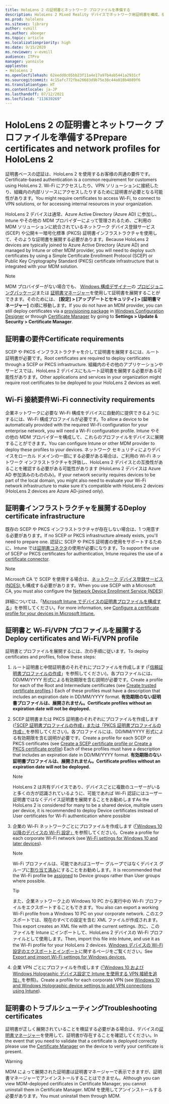 ```yaml
---
title: HoloLens 2 の証明書とネットワーク プロファイルを準備する
description: HoloLens 2 Mixed Reality デバイスでネットワーク用証明書を構成、使用、展開、トラブルシューティングする方法について説明します。
ms.prod: hololens
ms.sitesec: library
author: evmill
ms.author: aboeger
ms.topic: article
ms.localizationpriority: high
ms.date: 9/15/2020
ms.reviewer: v-evmill
audience: ITPro
manager: yannisle
appliesto:
- HoloLens 2
ms.openlocfilehash: 62eedd0c05bb23f11a4e17a97b4ab5441a2931cf
ms.sourcegitcommit: 4c15afc772fba26683d9b75e38c44a018b4889f6
ms.translationtype: HT
ms.contentlocale: ja-JP
ms.lasthandoff: 07/12/2021
ms.locfileid: "113639269"
---
```

# <a name="prepare-certificates-and-network-profiles-for-hololens-2"></a><span data-ttu-id="dcfc6-103">HoloLens 2 の証明書とネットワーク プロファイルを準備する</span><span class="sxs-lookup"><span data-stu-id="dcfc6-103">Prepare certificates and network profiles for HoloLens 2</span></span>

<span data-ttu-id="dcfc6-104">証明書ベースの認証は、HoloLens 2 を使用するお客様の共通の要件です。</span><span class="sxs-lookup"><span data-stu-id="dcfc6-104">Certificate-based authentication is a common requirement for customers using HoloLens 2.</span></span> <span data-ttu-id="dcfc6-105">Wi-Fi にアクセスしたり、VPN ソリューションに接続したり、組織内の内部リソースにアクセスしたりするために証明書が必要となる可能性があります。</span><span class="sxs-lookup"><span data-stu-id="dcfc6-105">You might require certificates to access Wi-Fi, to connect to VPN solutions, or for accessing internal resources in your organization.</span></span>

<span data-ttu-id="dcfc6-106">HoloLens 2 デバイスは通常、Azure Active Directory (Azure AD) に参加し、Intune やその他の MDM プロバイダーによって管理されるため、ご利用の MDM ソリューションに統合されているネットワーク デバイス登録サービス (SCEP) や公開キー暗号化標準 (PKCS) 証明書インフラストラクチャを使用して、そのような証明書を展開する必要があります。</span><span class="sxs-lookup"><span data-stu-id="dcfc6-106">Because HoloLens 2 devices are typically joined to Azure Active Directory (Azure AD) and managed by Intune or other MDM provider, you will need to deploy such certificates by using a Simple Certificate Enrollment Protocol (SCEP) or Public Key Cryptography Standard (PKCS) certificate infrastructure that is integrated with your MDM solution.</span></span> 

>[!NOTE]
> <span data-ttu-id="dcfc6-107">MDM プロバイダーがない場合でも、 [Windows 構成デザイナー](https://www.microsoft.com/p/windows-configuration-designer/9nblggh4tx22?rtc=1&activetab=pivot:regionofsystemrequirementstab)の [プロビジョニングパッケージ](hololens-provisioning.md#steps-for-creating-provisioning-packages)または [証明書マネージャー](certificate-manager.md)を使用して証明書を展開することができます。そのためには、 **[設定] > [アップデートとセキュリティ] > [証明書マネージャー]** の順に移動します。</span><span class="sxs-lookup"><span data-stu-id="dcfc6-107">If you do not have an MDM provider, you can still deploy certificates via a [provisioning package](hololens-provisioning.md#steps-for-creating-provisioning-packages) in [Windows Configuration Designer](https://www.microsoft.com/p/windows-configuration-designer/9nblggh4tx22?rtc=1&activetab=pivot:regionofsystemrequirementstab) or through [Certificate Manager](certificate-manager.md) by going to **Settings > Update & Security > Certificate Manager**.</span></span>

## <a name="certificate-requirements"></a><span data-ttu-id="dcfc6-108">証明書の要件</span><span class="sxs-lookup"><span data-stu-id="dcfc6-108">Certificate requirements</span></span>
<span data-ttu-id="dcfc6-109">SCEP や PKCS インフラストラクチャを介して証明書を展開するには、ルート証明書が必要です。</span><span class="sxs-lookup"><span data-stu-id="dcfc6-109">Root certificates are required to deploy certificates through a SCEP or PKCS infrastructure.</span></span> <span data-ttu-id="dcfc6-110">組織内のその他のアプリケーションやサービスでは、HoloLens 2 デバイスにもルート証明書を展開する必要がある可能性があります。</span><span class="sxs-lookup"><span data-stu-id="dcfc6-110">Other applications and services in your organization might require root certificates to be deployed to your HoloLens 2 devices as well.</span></span> 

## <a name="wi-fi-connectivity-requirements"></a><span data-ttu-id="dcfc6-111">Wi-Fi 接続要件</span><span class="sxs-lookup"><span data-stu-id="dcfc6-111">Wi-Fi connectivity requirements</span></span>
<span data-ttu-id="dcfc6-112">企業ネットワークに必要な Wi-Fi 構成をデバイスに自動的に提供できるようにするには、Wi-Fi 構成プロファイルが必要です。</span><span class="sxs-lookup"><span data-stu-id="dcfc6-112">To allow a device to be automatically provided with the required Wi-Fi configuration for your enterprise network, you will need a Wi-Fi configuration profile.</span></span> <span data-ttu-id="dcfc6-113">Intune やその他の MDM プロバイダーを構成して、これらのプロファイルをデバイスに展開することができます。</span><span class="sxs-lookup"><span data-stu-id="dcfc6-113">You can configure Intune or other MDM provider to deploy these profiles to your devices.</span></span> <span data-ttu-id="dcfc6-114">ネットワーク セキュリティによりデバイスをローカル ドメインの一部にする必要がある場合は、ご利用の Wi-Fi ネットワーク インフラストラクチャを評価し、HoloLens 2 デバイスとの互換性があることを確認する必要がある可能性があります (HoloLens 2 デバイスは Azure AD 参加済みのもののみ)。</span><span class="sxs-lookup"><span data-stu-id="dcfc6-114">If your network security requires devices to be part of the local domain, you might also need to evaluate your Wi-Fi network infrastructure to make sure it's compatible with HoloLens 2 devices (HoloLens 2 devices are Azure AD-joined only).</span></span>

## <a name="deploy-certificate-infrastructure"></a><span data-ttu-id="dcfc6-115">証明書インフラストラクチャを展開する</span><span class="sxs-lookup"><span data-stu-id="dcfc6-115">Deploy certificate infrastructure</span></span>
<span data-ttu-id="dcfc6-116">既存の SCEP や PKCS インフラストラクチャが存在しない場合は、1 つ用意する必要があります。</span><span class="sxs-lookup"><span data-stu-id="dcfc6-116">If no SCEP or PKCS infrastructure already exists, you'll need to prepare one.</span></span> <span data-ttu-id="dcfc6-117">認証に SCEP や PKCS 証明書の使用をサポートするために、Intune では[証明書コネクタ](/mem/intune/protect/certificate-connectors)の使用が必要になります。</span><span class="sxs-lookup"><span data-stu-id="dcfc6-117">To support the use of SCEP or PKCS certificates for authentication, Intune requires the use of a [certificate connector](/mem/intune/protect/certificate-connectors).</span></span>

> [!NOTE]
> <span data-ttu-id="dcfc6-118">Microsoft CA で SCEP を使用する場合は、[ネットワーク デバイス登録サービス (NDES) ](/mem/intune/protect/certificates-scep-configure#set-up-ndes)も構成する必要があります。</span><span class="sxs-lookup"><span data-stu-id="dcfc6-118">When you use SCEP with a Microsoft CA, you must also configure the [Network Device Enrollment Service (NDES)](/mem/intune/protect/certificates-scep-configure#set-up-ndes)</span></span>

<span data-ttu-id="dcfc6-119">詳細については、「[Microsoft Intune でデバイスの証明書プロファイルを構成する](/intune/certificates-configure)」を参照してください。</span><span class="sxs-lookup"><span data-stu-id="dcfc6-119">For more information, see [Configure a certificate profile for your devices in Microsoft Intune.](/intune/certificates-configure)</span></span>

## <a name="deploy-certificates-and-wi-fivpn-profile"></a><span data-ttu-id="dcfc6-120">証明書と Wi-Fi/VPN プロファイルを展開する</span><span class="sxs-lookup"><span data-stu-id="dcfc6-120">Deploy certificates and Wi-Fi/VPN profile</span></span>
<span data-ttu-id="dcfc6-121">証明書とプロファイルを展開するには、次の手順に従います。</span><span class="sxs-lookup"><span data-stu-id="dcfc6-121">To deploy certificates and profiles, follow these steps:</span></span>
1.  <span data-ttu-id="dcfc6-122">ルート証明書と中間証明書のそれぞれにプロファイルを作成します (「[信頼証明書プロファイルの作成](/intune/protect/certificates-configure#create-trusted-certificate-profiles)」を参照してください)。各プロファイルには、DD/MM/YYYY 形式による有効期限を含む説明が必要です。</span><span class="sxs-lookup"><span data-stu-id="dcfc6-122">Create a profile for each of the Root and Intermediate certificates (see [Create trusted certificate profiles](/intune/protect/certificates-configure#create-trusted-certificate-profiles).) Each of these profiles must have a description that includes an expiration date in DD/MM/YYYY format.</span></span> <span data-ttu-id="dcfc6-123">**有効期限のない証明書プロファイルは、展開されません。**</span><span class="sxs-lookup"><span data-stu-id="dcfc6-123">**Certificate profiles without an expiration date will not be deployed.**</span></span>
1.  <span data-ttu-id="dcfc6-124">SCEP 証明書または PKCS 証明書のそれぞれにプロファイルを作成します ([「SCEP 証明書プロファイルの作成」または「PKCS 証明書プロファイルの作成」](/intune/protect/certficates-pfx-configure#create-a-pkcs-certificate-profile)を参照してください)。各プロファイルには、DD/MM/YYYY 形式による有効期限を含む説明が必要です。</span><span class="sxs-lookup"><span data-stu-id="dcfc6-124">Create a profile for each SCEP or PKCS certificates (see [Create a SCEP certificate profile or Create a PKCS certificate profile](/intune/protect/certficates-pfx-configure#create-a-pkcs-certificate-profile)) Each of these profiles must have a description that includes an expiration date in DD/MM/YYYY format.</span></span> <span data-ttu-id="dcfc6-125">**有効期限のない証明書プロファイルは、展開されません。**</span><span class="sxs-lookup"><span data-stu-id="dcfc6-125">**Certificate profiles without an expiration date will not be deployed.**</span></span>

    > [!NOTE]
    > <span data-ttu-id="dcfc6-126">HoloLens 2 は共有デバイスであり、デバイスごとに複数のユーザーがいると多くの方が認識されているように、可能であれば Wi-Fi 認証にはユーザー証明書ではなくデバイス証明書を展開することをお勧めします</span><span class="sxs-lookup"><span data-stu-id="dcfc6-126">As the HoloLens 2 is considered for many to be a shared device, multiple users per device, it is recommended to deploy Device certificates instead of User certificates for Wi-Fi authentication where possible</span></span>

3.  <span data-ttu-id="dcfc6-127">企業の Wi-Fi ネットワークごとにプロファイルを作成します ([「Windows 10 以降のデバイスの Wi-Fi 設定」](/intune/wi-fi-settings-windows)を参照してください)。</span><span class="sxs-lookup"><span data-stu-id="dcfc6-127">Create a profile for each corporate Wi-Fi network (see [Wi-Fi settings for Windows 10 and later devices](/intune/wi-fi-settings-windows)).</span></span> 
    > [!NOTE]
    > <span data-ttu-id="dcfc6-128">Wi-Fi プロファイルは、可能であればユーザー グループではなくデバイス グループに[割り当て済み](/mem/intune/configuration/device-profile-assign)にすることをお勧めします。</span><span class="sxs-lookup"><span data-stu-id="dcfc6-128">It is recommended that the Wi-Fi profile be [assigned](/mem/intune/configuration/device-profile-assign) to Device groups rather than User groups where possible.</span></span> 

    > [!TIP]
    > <span data-ttu-id="dcfc6-129">また、企業ネットワーク上の Windows 10 PC から実行中の Wi-Fi プロファイルをエクスポートすることもできます。</span><span class="sxs-lookup"><span data-stu-id="dcfc6-129">You also can export a working Wi-Fi profile from a Windows 10 PC on your corporate network.</span></span> <span data-ttu-id="dcfc6-130">このエクスポートでは、現在のすべての設定を含む XML ファイルが作成されます。</span><span class="sxs-lookup"><span data-stu-id="dcfc6-130">This export creates an XML file with all the current settings.</span></span> <span data-ttu-id="dcfc6-131">次に、このファイルを Intune にインポートして、HoloLens 2 デバイスの Wi-Fi プロファイルとして使用します。</span><span class="sxs-lookup"><span data-stu-id="dcfc6-131">Then, import this file into Intune, and use it as the Wi-Fi profile for your HoloLens 2 devices.</span></span> <span data-ttu-id="dcfc6-132">[Windows デバイスの Wi-Fi 設定のエクスポートとインポート](/mem/intune/configuration/wi-fi-settings-import-windows-8-1)に関するページをご覧ください。</span><span class="sxs-lookup"><span data-stu-id="dcfc6-132">See [Export and import Wi-Fi settings for Windows devices.](/mem/intune/configuration/wi-fi-settings-import-windows-8-1)</span></span>

4.  <span data-ttu-id="dcfc6-133">企業 VPN ごとにプロファイルを作成します ([「Windows 10 および Windows Holographic デバイス設定で Intune を使用する VPN 接続を追加」](/intune/vpn-settings-windows-10)を参照)。</span><span class="sxs-lookup"><span data-stu-id="dcfc6-133">Create a profile for each corporate VPN (see [Windows 10 and Windows Holographic device settings to add VPN connections using Intune](/intune/vpn-settings-windows-10)).</span></span>

## <a name="troubleshooting-certificates"></a><span data-ttu-id="dcfc6-134">証明書のトラブルシューティング</span><span class="sxs-lookup"><span data-stu-id="dcfc6-134">Troubleshooting certificates</span></span>

<span data-ttu-id="dcfc6-135">証明書が正しく展開されていることを検証する必要がある場合は、デバイスの[証明書マネージャー](certificate-manager.md)を使用して、証明書が存在することを確認してください。</span><span class="sxs-lookup"><span data-stu-id="dcfc6-135">In the event that you need to validate that a certificate is deployed correctly please use the [Certificate Manager](certificate-manager.md) on the device to verify your certificate is present.</span></span>  

>[!WARNING]
> <span data-ttu-id="dcfc6-136">MDM によって展開された証明書は証明書マネージャーで表示できますが、証明書マネージャーでアンインストールすることはできません。</span><span class="sxs-lookup"><span data-stu-id="dcfc6-136">Although you can view MDM-deployed certificates in Certificate Manager, you cannot uninstall them in Certificate Manager.</span></span> <span data-ttu-id="dcfc6-137">MDM を使用してアンインストールする必要があります。</span><span class="sxs-lookup"><span data-stu-id="dcfc6-137">You must uninstall them through MDM.</span></span>


